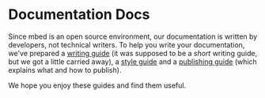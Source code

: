 # Documentation Docs

Since mbed is an open source environment, our documentation is written by developers, not technical writers. To help you write your documentation, we've prepared a [writing guide](../Docs/writing_guide.md) (it was supposed to be a *short* writing guide, but we got a little carried away), a [style guide](/style_guide/) and a [publishing guide](/publishing_guide/) (which explains what and how to publish).

We hope you enjoy these guides and find them useful. 